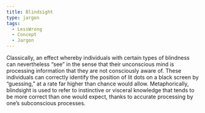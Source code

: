 ```yaml
---
title: Blindsight
type: jargon
tags:
  - LessWrong
  - Concept
  - Jargon
---
```




Classically, an effect whereby individuals with certain types of blindness can nevertheless “see” in the sense that their unconscious mind is processing information that they are not consciously aware of. These individuals can correctly identify the position of lit dots on a black screen by “guessing,” at a rate far higher than chance would allow. Metaphorically, blindsight is used to refer to instinctive or visceral knowledge that tends to be more correct than one would expect, thanks to accurate processing by one’s subconscious processes.  
 